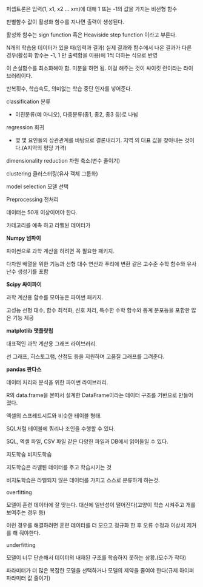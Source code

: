 퍼셉트론은 입력(1, x1, x2 ... xm)에 대해 1 또는 -1의 값을 가지는 비선형 함수

판별함수 값이 활성화 함수를 지나면 출력이 생성된다.

활성화 함수는 sign function 혹은 Heaviside step function 이라고 부른다.



N개의 학습용 데이터가 있을 때(입력과 결과) 실제 결과와 함수에서 나온 결과가 다른 경우(활성화 함수는 -1, 1 만 출력함을 이용)에 1씩 더하는 식으로 반영

이 손실함수를 최소화해야 함. 미분을 하면 됨. 이걸 해주는 것이 싸이킷 런이라는 라이브러리이다.



반복횟수, 학습속도, 의미없는 학습 중단 인자를 넣어준다.





classification 분류

- 이진분류(예 아니오), 다중분류(종1, 종2, 종3 등)로 나뉨

regression 회귀

- 몇 몇 요인들의 상관관계를 바탕으로 결론내리기. 지역 의 대표 값을 찾아내는 것이다.(A지역의 평당 가격)

dimensionality reduction 차원 축소(변수 줄이기)

clustering 클러스터링(유사 객체 그룹화)

model selection 모델 선택 

Preprocessing 전처리



데이터는 50개 이상이어야 한다.

카테고리를 예측 하고 라벨된 데이터가 























 **Numpy 넘파이**

파이썬으로 과학 계산을 하려면 꼭 필요한 패키지.

다차원 배열을 위한 기능과 선형 대수 연산과 푸리에 변환 같은 고수준 수학 함수와 유사 난수 생성기를 포함



 **Scipy 싸이파이**

과학 계산용 함수를 모아놓은 파이썬 패키지.

고성능 선형 대수, 함수 최적화, 신호 처리, 특수한 수학 함수와 통계 분포등을 포함한 많은 기능 제공



 **matplotlib 맷플랏립**

대표적인 과학 계산용 그래프 라이브러리.

선 그래프, 히스토그램, 산점도 등을 지원하며 고품질 그래프를 그려준다.



 **pandas 판다스**

데이터 처리와 분석을 위한 파이썬 라이브러리.

R의 data.frame을 본떠서 설계한 DataFrame이라는 데이터 구조를 기반으로 만들어졌다.

엑셀의 스프레드시트와 비슷한 테이블 형태.

SQL처럼 테이블에 쿼리나 조인을 수행할 수 있다.

SQL, 엑셀 파일, CSV 파일 같은 다양한 파일과 DB에서 읽어들일 수 있다.





지도학습 비지도학습

지도학습은 라벨된 데이터를 주고 학습시키는 것

비지도학습은 라벨되지 않은 데이터를 가지고 스스로 분류하게 하는것.



overfitting

모델이 훈련 데이터에 잘 맞는다. 대신에 일반성이 떨어진다(고양이 학습 시켜주고 개를 보여주는 경우 등)

이런 경우를 해결하려면 훈련 데이터를 더 모으고 정규화 한 후 오류 수정과 이상치 제거를 해 줘야한다.



underfitting

모델이 너무 단순해서 데이터의 내재된 구조를 학습하지 못하는 상황.(모수가 작다)

파라미터가 더 많은 복잡한 모델을 선택하거나 모델의 제약을 줄여야 한다(규제 하이퍼파라미터 값 줄이기)